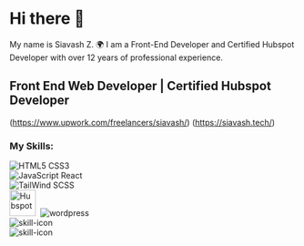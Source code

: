 # Hi there 👋

My name is Siavash Z. 
🌍 I am a Front-End Developer and Certified Hubspot Developer with over 12 years of professional experience.

## Front End Web Developer | Certified Hubspot Developer

(https://www.upwork.com/freelancers/siavash/)
(https://siavash.tech/)

### My Skills:

   <div><img src="https://skillicons.dev/icons?i=html,css" alt="HTML5 CSS3" title="HTML5 and CSS3"></div>
   <div><img src="https://skillicons.dev/icons?i=js,react" alt="JavaScript React" title="JavaScript and React"></div>
   <div><img src="https://skillicons.dev/icons?i=tailwind,scss" alt="TailWind SCSS" title="Tailwind and SCSS"></div>
   <div class="logos-custom">
   <img src="https://siavash.tech/img/hubspot-1.svg" alt="Hubspot" title="Hubspot" style="width: 46px;">&nbsp; 
   <img src="https://skillicons.dev/icons?i=wordpress" alt="wordpress" title="Wordpress">
   </div>
   <div><img src="https://skillicons.dev/icons?i=bootstrap,figma" alt="skill-icon" title="Bootstrap and Figma"></div>
   <div><img src="https://skillicons.dev/icons?i=xd,ps" alt="skill-icon" title="Adobe XD and Photoshop"></div>    

